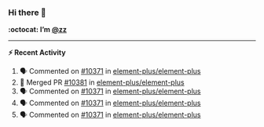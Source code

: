 ### Hi there 👋

**:octocat: I’m [@zz](https://github.com/holazz)**

---

**:zap: Recent Activity**

<!--START_SECTION:activity-->
1. 🗣 Commented on [#10371](https://github.com/element-plus/element-plus/issues/10371) in [element-plus/element-plus](https://github.com/element-plus/element-plus)
2. 🎉 Merged PR [#10381](https://github.com/element-plus/element-plus/pull/10381) in [element-plus/element-plus](https://github.com/element-plus/element-plus)
3. 🗣 Commented on [#10371](https://github.com/element-plus/element-plus/issues/10371) in [element-plus/element-plus](https://github.com/element-plus/element-plus)
4. 🗣 Commented on [#10371](https://github.com/element-plus/element-plus/issues/10371) in [element-plus/element-plus](https://github.com/element-plus/element-plus)
5. 🗣 Commented on [#10371](https://github.com/element-plus/element-plus/issues/10371) in [element-plus/element-plus](https://github.com/element-plus/element-plus)
<!--END_SECTION:activity-->
